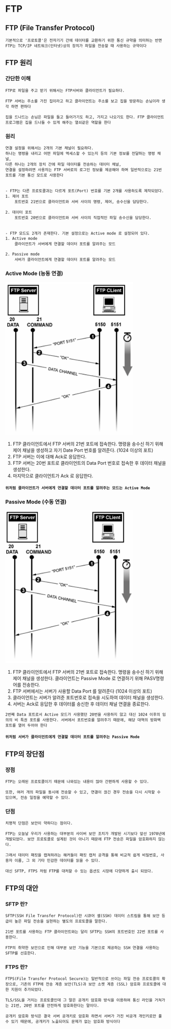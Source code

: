 # FTP

## FTP (File Transfer Protocol)
```
기본적으로 '프로토콜'은 전자기기 간에 데이터를 교환하기 위한 통신 규약을 의미하는 반면
FTP는 TCP/IP 네트워크(인터넷)상의 장치가 파일을 전송할 때 사용하는 규약이다
```

## FTP 원리
### 간단한 이해
```
FTP로 파일을 주고 받기 위해서는 FTP서버와 클라이언트가 필요하다.

FTP 서버는 주소를 가진 집이라고 하고 클라이언트는 주소를 보고 집을 방문하는 손님이라 생각 하면 편하다

집을 드나드는 손님은 파일을 들고 들어가기도 하고, 가지고 나오기도 한다. FTP 클라이언트 프로그램은 집을 드나들 수 있게 해주는 열쇠같은 역할을 한다
```
### 원리
```
연결 설정을 위해서는 2개의 기본 채널이 필요하다. 
하나는 명령을 내리고 어떤 파일에 엑세스할 수 있는지 등의 기본 정보를 전달하는 명령 채널,
다른 하나는 2개의 장치 간에 파일 데이터를 전송하는 데이터 채널,
연결을 설정하려면 사용자는 FTP 서버로의 로그인 정보를 제공해야 하며 일반적으로는 21번 포트를 기본 통신 모드로 사용한다 


- FTP는 다른 프로토콜과는 다르게 포트(Port) 번호를 기본 2개를 사용하도록 제작되었다.
1. 제어 포트
    포트번호 21번으로 클라이언트와 서버 사이의 명령, 제어, 송수신을 담당한다.

2. 데이터 포트
    포트번호 20번으로 클라이언트와 서버 사이의 직접적인 파일 송수신을 담당한다.


- FTP 모드도 2개가 존재한다. 기본 설정으로는 Active mode 로 설정되어 있다.
1. Active mode
    클라이언트가 서버에게 연결할 데이터 포트를 알려주는 모드

2. Passive mode
    서버가 클라이언트에게 연결할 데이터 포트를 알려주는 모드
```
### Active Mode (능동 연결)
<img src="./Images/FTP_ActiveMode.png" width="400">

1. FTP 클라이언트에서 FTP 서버의 21번 포트에 접속한다. 명령을 송수신 하기 위해 제어 채널을 생성하고 자기 Date Port 번호를 알려준다. (1024 이상의 포트)
2. FTP 서버는 이에 대해 Ack로 응답한다.
3. FTP 서버는 20번 포트로 클라이언트의 Data Port 번호로 접속한 후 데이터 채널을 생성한다.
4. 마지막으로 클라이언트가 Ack 로 응답한다.
#### `위처럼 클라이언트가 서버에게 연결할 데이터 포트를 알려주는 모드는 Active Mode`
### Passive Mode (수동 연결)
<img src="./Images/FTP_PassiveMode.png" width="400">

1. FTP 클라이언트에서 FTP 서버의 21번 포트로 접속한다. 명령을 송수신 하기 위해 제어 채널을 생성한다. 클라이언트는 Passive Mode 로 연결하기 위해 PASV명령어를 전송한다.
2. FTP 서버에서는 서버가 사용할 Data Port 를 알려준다 (1024 이상의 포트)
3. 클라이언트는 서버가 알려준 포트번호로 접속을 시도하여 데이터 채널을 생성한다.
4. 서버는 Ack로 응답한 후 데이터를 송신한 후 데이터 채널 연결을 종료한다.
```
2번째 Data 포트로서 Active 모드가 사용했던 20번을 사용하지 않고 대신 1024 이후의 임의의 비 특권 포트를 사용한다. 서버에서 포트번호를 알려주기 때문에, 해당 대역의 방화벽 포트를 열어 두어야 한다
```
#### `위처럼 서버가 클라이언트에게 연결할 데이터 포트를 알려주는 Passive Mode`

## FTP의 장단점
### 장점
```
FTP는 오래된 프로토콜이기 때문에 나와있는 내용이 많아 간편하게 사용할 수 있다.

또한, 여러 개의 파일을 동시에 전송할 수 있고, 연결이 끊긴 경우 전송을 다시 시작할 수 있으며, 전송 일정을 예약할 수 있다.
```

### 단점
```
치명적 단점은 보안이 약하다는 점이다.

FTP는 오늘날 우리가 사용하는 대부분의 사이버 보안 조치가 개발된 시기보다 앞선 1970년에 개발되었다. 보안 프로토콜로 설계된 것이 아니기 때문에 FTP 전송은 파일을 암호화하지 않는다.

그래서 데이터 패킷을 캡쳐하려는 해커들이 패킷 캡처 공격을 통해 비교적 쉽게 비밀번호, 사용자 이름, 그 외 기타 민감한 데이터를 읽을 수 있다.

대신 SFTP, FTPS 처럼 FTP를 대처할 수 있는 옵션도 시장에 다양하게 출시 되었다.
```

## FTP의 대안
### SFTP 란? 
```
SFTP(SSH File Transfer Protocol)란 시큐어 셸(SSH) 데이터 스트림을 통해 보안 등급이 높은 파일 전송을 실현하는 별도의 프로토콜을 말한다. 

21번 포트를 사용하는 FTP 클라이언트와는 달리 SFTP는 SSH의 포트번호인 22번 포트를 사용한다. 

FTP의 취약한 보안으로 인해 대부분 보안 기능을 기본으로 제공하는 SSH 연결을 사용하는 SFTP를 선호한다.
```

### FTPS 란?
```
FTPS(File Transfer Protocol Secure)는 일반적으로 쓰이는 파일 전송 프로토콜의 확장으로, 기존의 FTP에 전송 계층 보안(TLS)과 보안 소켓 계층 (SSL) 암호화 프로토콜에 대한 지원이 추가되었다.

TLS/SSL을 거치는 프로토콜인데 그 말은 공개키 암호화 방식을 이용하여 통신 라인을 거쳐가는 21번, 20번 포트를 안전하게 암호화한다는 말이다.

공개키 암호화 방식은 결국 서버 공개키로 암호화 하면서 서버가 가진 비공개 개인키로만 풀 수 있기 때문에, 공개키가 노출되어도 문제가 없는 암호화 방식이다
```
